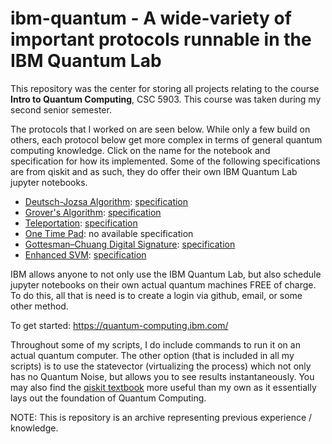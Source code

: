 # ibm-quantum - A wide-variety of important protocols runnable in the IBM Quantum Lab

This repository was the center for storing all projects relating to the course **Intro to Quantum Computing**, CSC 5903. This course was taken during my second senior semester.

The protocols that I worked on are seen below. While only a few build on others, each protocol below get more complex in terms of general quantum computing knowledge. Click on the name for the notebook and specification for how its implemented. Some of the following specifications are from qiskit and as such, they do offer their own IBM Quantum Lab jupyter notebooks.

 * [Deutsch-Jozsa Algorithm](https://github.com/justincpresley/ibm-quantum/blob/master/deutsch_jozsa_algo.ipynb): [specification](https://qiskit.org/textbook/ch-algorithms/deutsch-jozsa.html)
 * [Grover's Algorithm](https://github.com/justincpresley/ibm-quantum/blob/master/grovers_algo.ipynb): [specification](https://qiskit.org/textbook/ch-algorithms/grover.html)
 * [Teleportation](https://github.com/justincpresley/ibm-quantum/blob/master/teleportation.ipynb): [specification](https://qiskit.org/textbook/ch-algorithms/teleportation.html)
 * [One Time Pad](https://github.com/justincpresley/ibm-quantum/blob/master/one_time_pad.ipynb): no available specification
 * [Gottesman–Chuang Digital Signature](https://github.com/justincpresley/ibm-quantum/blob/master/digital_signature.ipynb): [specification](https://arxiv.org/pdf/quant-ph/0105032.pdf)
 * [Enhanced SVM](https://github.com/justincpresley/ibm-quantum/blob/master/enhanced_svm.ipynb): [specification](https://qiskit.org/documentation/stable/0.24/tutorials/machine_learning/01_qsvm_classification.html)

IBM allows anyone to not only use the IBM Quantum Lab, but also schedule jupyter notebooks on their own actual quantum machines FREE of charge. To do this, all that is need is to create a login via github, email, or some other method.

To get started: https://quantum-computing.ibm.com/

Throughout some of my scripts, I do include commands to run it on an actual quantum computer. The other option (that is included in all my scripts) is to use the statevector (virtualizing the process) which not only has no Quantum Noise, but allows you to see results instantaneously. You may also find the [qiskit textbook](https://qiskit.org/textbook/preface.html) more useful than my own as it essentially lays out the foundation of Quantum Computing.

NOTE: This is repository is an archive representing previous experience / knowledge.